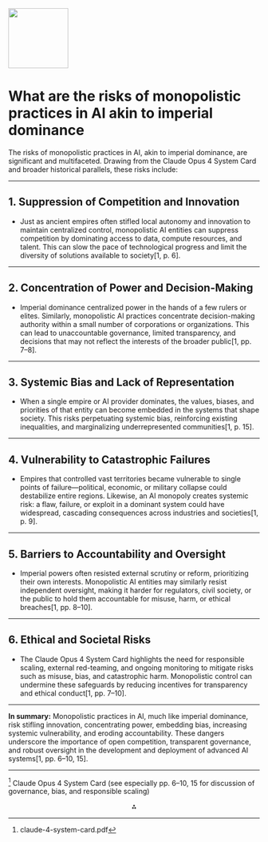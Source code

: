 <img src="https://r2cdn.perplexity.ai/pplx-full-logo-primary-dark%402x.png" class="logo" width="120"/>

# What are the risks of monopolistic practices in AI akin to imperial dominance

The risks of monopolistic practices in AI, akin to imperial dominance, are significant and multifaceted. Drawing from the Claude Opus 4 System Card and broader historical parallels, these risks include:

---

## **1. Suppression of Competition and Innovation**

- Just as ancient empires often stifled local autonomy and innovation to maintain centralized control, monopolistic AI entities can suppress competition by dominating access to data, compute resources, and talent. This can slow the pace of technological progress and limit the diversity of solutions available to society[1, p. 6].

---

## **2. Concentration of Power and Decision-Making**

- Imperial dominance centralized power in the hands of a few rulers or elites. Similarly, monopolistic AI practices concentrate decision-making authority within a small number of corporations or organizations. This can lead to unaccountable governance, limited transparency, and decisions that may not reflect the interests of the broader public[1, pp. 7–8].

---

## **3. Systemic Bias and Lack of Representation**

- When a single empire or AI provider dominates, the values, biases, and priorities of that entity can become embedded in the systems that shape society. This risks perpetuating systemic bias, reinforcing existing inequalities, and marginalizing underrepresented communities[1, p. 15].

---

## **4. Vulnerability to Catastrophic Failures**

- Empires that controlled vast territories became vulnerable to single points of failure—political, economic, or military collapse could destabilize entire regions. Likewise, an AI monopoly creates systemic risk: a flaw, failure, or exploit in a dominant system could have widespread, cascading consequences across industries and societies[1, p. 9].

---

## **5. Barriers to Accountability and Oversight**

- Imperial powers often resisted external scrutiny or reform, prioritizing their own interests. Monopolistic AI entities may similarly resist independent oversight, making it harder for regulators, civil society, or the public to hold them accountable for misuse, harm, or ethical breaches[1, pp. 8–10].

---

## **6. Ethical and Societal Risks**

- The Claude Opus 4 System Card highlights the need for responsible scaling, external red-teaming, and ongoing monitoring to mitigate risks such as misuse, bias, and catastrophic harm. Monopolistic control can undermine these safeguards by reducing incentives for transparency and ethical conduct[1, pp. 7–10].

---

**In summary:**
Monopolistic practices in AI, much like imperial dominance, risk stifling innovation, concentrating power, embedding bias, increasing systemic vulnerability, and eroding accountability. These dangers underscore the importance of open competition, transparent governance, and robust oversight in the development and deployment of advanced AI systems[1, pp. 6–10, 15].

---

[^1] Claude Opus 4 System Card (see especially pp. 6–10, 15 for discussion of governance, bias, and responsible scaling)

<div style="text-align: center">⁂</div>

[^1]: claude-4-system-card.pdf

